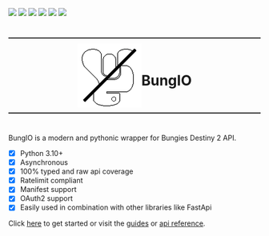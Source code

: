 ![](https://img.shields.io/pypi/v/bungio?label=Version)
![](https://img.shields.io/pypi/dm/bungio?label=Downloads)
![](https://img.shields.io/readthedocs/bungio?label=Docs)
![](https://img.shields.io/badge/Python-3.10+-1081c1?logo=python)
[![](https://img.shields.io/github/workflow/status/Kigstn/BungIO/black/master?label=Black%20Formatting&logo=github)](https://github.com/Kigstn/BungIO/actions/workflows/black.yml)
[![](https://img.shields.io/github/workflow/status/Kigstn/BungIO/flake/master?label=Flake%20Styling&logo=github)](https://github.com/Kigstn/BungIO/actions/workflows/flake.yml)

<style>
.align {
    display: flex;
    justify-content: center;
    align-items: center;
    border-bottom: 2px solid;
    border-top: 2px solid;
    padding: 10px;
    margin-bottom: 40px;
    margin-top: 40px;
}
</style>


<div class="align">
    <img src="https://raw.githubusercontent.com/Kigstn/BungIO/master/docs/src/images/favicon.png" alt="BungIO Logo">
    <h1>
        BungIO
    </h1>
</div>



BungIO is a modern and pythonic wrapper for Bungies Destiny 2 API.

- [X] Python 3.10+
- [X] Asynchronous
- [X] 100% typed and raw api coverage
- [X] Ratelimit compliant
- [X] Manifest support
- [X] OAuth2 support
- [X] Easily used in combination with other libraries like FastApi

Click [here](https://bungio.readthedocs.io/en/latest/installation) to get started or visit
the [guides](https://bungio.readthedocs.io/en/latest/Guides/basic)
or [api reference](https://bungio.readthedocs.io/en/latest/API%20Reference/client/).
